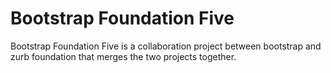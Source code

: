 Bootstrap Foundation Five
===

Bootstrap Foundation Five is a collaboration project between bootstrap and zurb foundation that merges the two projects together.

